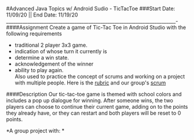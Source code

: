 #Advanced Java Topics w/ Android Sudio - TicTacToe
###Start Date: 11/09/20 || End Date: 11/19/20
________________________________________________________________________-
####Assignment
Create a game of Tic-Tac Toe in Android Studio with the following requirements
* traditional 2 player 3x3 game.
* indication of whose turn it currently is
* determine a win state. 
* acknowledgement of the winner 
* ability to play again.  
Also used to practice the concept of scrums and working on a project with multiple people. 
Here is the [rubric](https://docs.google.com/spreadsheets/d/1XTM144psx_BPIucKZd7-7tvXiecsC7dBMXTxnVbMmHk/edit#gid=0) and our group's [scrum](https://docs.google.com/spreadsheets/d/1fkPIpxLGKKFs5FYWDFO_Ifezc-cE1tyDwyne0xZ-UiU/edit#gid=1420269990)

####Description
Our tic-tac-toe game is themed with school colors and includes a pop up dialogue for winning.
After someone wins, the two players can choose to continue their current game, adding on to the points they already have,
or they can restart and both players will be reset to 0 points. 

*A group project with: *


